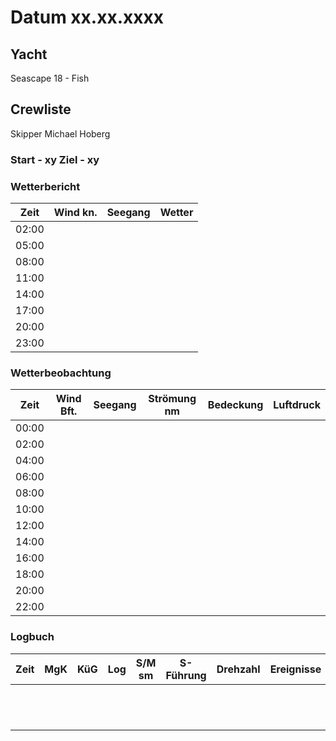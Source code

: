 # Datum xx.xx.xxxx

## Yacht 
Seascape 18 - Fish

## Crewliste
Skipper Michael Hoberg  

### Start - xy   Ziel - xy

### Wetterbericht
| Zeit   | Wind kn.    | Seegang   | Wetter   |
| ------ |:-----------:|:---------:| --------:|  
| 02:00  |             |           |          |
| 05:00  |             |           |          |
| 08:00  |             |           |          |
| 11:00  |             |           |          |
| 14:00  |             |           |          |
| 17:00  |             |           |          |
| 20:00  |             |           |          |
| 23:00  |             |           |          |


### Wetterbeobachtung
| Zeit   | Wind Bft.   | Seegang   | Strömung nm   | Bedeckung   | Luftdruck   |   
| ------ |:-----------:|:---------:|:-------------:|:-----------:| -----------:|   
| 00:00  |             |           |               |             |             |
| 02:00  |             |           |               |             |             |
| 04:00  |             |           |               |             |             |
| 06:00  |             |           |               |             |             |
| 08:00  |             |           |               |             |             |
| 10:00  |             |           |               |             |             |
| 12:00  |             |           |               |             |             |
| 14:00  |             |           |               |             |             |
| 16:00  |             |           |               |             |             |
| 18:00  |             |           |               |             |             |
| 20:00  |             |           |               |             |             |
| 22:00  |             |           |               |             |             |


### Logbuch
| Zeit   | MgK   | KüG   | Log   | S/M sm   | S-Führung   | Drehzahl   | Ereignisse   |   
| ------ |:-----:|:-----:|:-----:|:--------:|:-----------:|:----------:| ------------:|   
|        |       |       |       |          |             |            |              |
|        |       |       |       |          |             |            |              |
|        |       |       |       |          |             |            |              |
|        |       |       |       |          |             |            |              |
|        |       |       |       |          |             |            |              |
|        |       |       |       |          |             |            |              |
|        |       |       |       |          |             |            |              |
|        |       |       |       |          |             |            |              |
|        |       |       |       |          |             |            |              |
|        |       |       |       |          |             |            |              |
|        |       |       |       |          |             |            |              |
|        |       |       |       |          |             |            |              |
